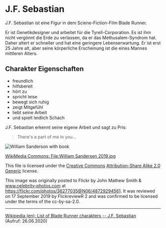 # J.F. Sebastian

J.F. Sebastian ist eine Figur in dem Sciene-Fiction-Film Blade Runner.

Er ist Genetikdesigner und arbeitet für die Tyrell-Corporation.
Es ist ihm nicht vergönnt die Erde zu verlassen,
da er das Methusalem-Syndrom hat.
Daher altert er schneller und hat eine geringere Lebenserwartung.
Er ist erst 25 Jahre alt, aber seine körperliche Erscheinung
ist die eines Mannes mittleren Alters.


## Charakter Eigenschaften
* freundlich
* hilfsbereit
* hört zu
* spricht leise
* bewegt sich ruhig
* zeigt Mitgefühl
* liebt seine Arbeit
* und spielt leidlich Schach


J.F. Sebastian erkennt seine eigene Arbeit und sagt zu Pris:

> There's a part of me in you...


<img src="https://upload.wikimedia.org/wikipedia/commons/c/ca/William_Sandersen_2019.jpg"
     title="William Sanderson with book"/>

[WikiMedia Commons: File:William Sandersen 2019.jpg](https://commons.wikimedia.org/wiki/File:William_Sandersen_2019.jpg)

This file is licensed under the
[Creative Commons](https://en.wikipedia.org/wiki/en:Creative_Commons) [Attribution-Share Alike 2.0 Generic](https://creativecommons.org/licenses/by-sa/2.0/deed.en) license.

This image was originally posted to Flickr by John Mathew Smith & www.celebrity-photos.com at https://flickr.com/photos/36277035@N06/48729294561. It was reviewed on 17 September 2019 by FlickreviewR 2 and was confirmed to be licensed under the terms of the cc-by-sa-2.0.


<hr>


[Wikipedia (en): List of Blade Runner charakters -- J.F. Sebastian](https://en.wikipedia.org/wiki/List_of_Blade_Runner_characters#J.F._Sebastian)  
(Aufruf: 26.06.2020)
